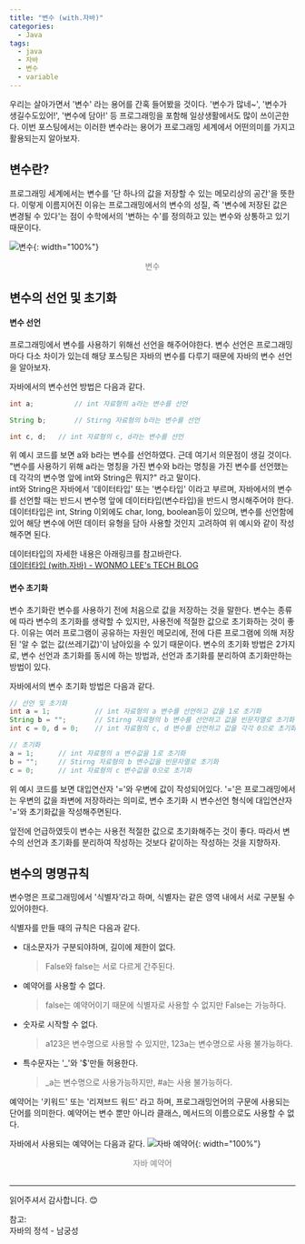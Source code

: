 ```yaml
---
title: "변수 (with.자바)"
categories:
  - Java
tags:
  - java
  - 자바
  - 변수
  - variable
---
```


우리는 살아가면서 '변수' 라는 용어를 간혹 들어봤을 것이다. '변수가 많네~', '변수가 생길수도있어!', '변수에 담아!' 등 프로그래밍을 포함해 일상생활에서도 많이 쓰이곤한다.
이번 포스팅에서는 이러한 변수라는 용어가 프로그래밍 세계에서 어떤의미를 가지고 활용되는지 알아보자.

## 변수란?
프로그래밍 세계에서는 변수를 '단 하나의 값을 저장할 수 있는 메모리상의 공간'을 뜻한다. 이렇게 이름지어진 이유는 프로그래밍에서의 변수의 성질, 즉 '변수에 저장된 값은 변경될 수 있다'는 점이 수학에서의 '변하는 수'를 정의하고 있는 변수와 상통하고 있기 때문이다.

![변수](/blog/assets/img/posts/20220722/variable.png "변수"){: width="100%"}
<div style="color: gray; text-align: center; margin-bottom: 30px;">변수</div> 

## 변수의 선언 및 초기화

#### 변수 선언
프로그래밍에서 변수를 사용하기 위해선 선언을 해주어야한다. 변수 선언은 프로그래밍마다 다소 차이가 있는데 해당 포스팅은 자바의 변수를 다루기 때문에 자바의 변수 선언을 알아보자.  

자바에서의 변수선언 방법은 다음과 같다.
```java
int a;          // int 자료형의 a라는 변수를 선언

String b;       // Stirng 자료형의 b라는 변수를 선언

int c, d;   // int 자료형의 c, d라는 변수를 선언
```

위 예시 코드를 보면 a와 b라는 변수를 선언하였다. 근데 여기서 의문점이 생길 것이다. "변수를 사용하기 위해 a라는 명칭을 가진 변수와 b라는 명칭을 가진 변수를 선언했는데 각각의 변수명 앞에 int와 String은 뭐지?" 라고 말이다.  
int와 String은 자바에서 '데이터타입' 또는 '변수타입' 이라고 부르며, 자바에서의 변수를 선언할 때는 반드시 변수명 앞에 데이터타입(변수타입)을 반드시 명시해주어야 한다. 
데이터타입은 int, String 이외에도 char, long, boolean등이 있으며, 변수를 선언함에 있어 해당 변수에 어떤 데이터 유형을 담아 사용할 것인지 고려하여 위 예시와 같이 작성해주면 된다.  

데이터타입의 자세한 내용은 아래링크를 참고바란다.  
[데이터타입 (with.자바) - WONMO LEE's TECH BLOG](https://wonmolee.github.io/blog/java/what-is-variable-type-with-java)

#### 변수 초기화
변수 초기화란 변수를 사용하기 전에 처음으로 값을 저장하는 것을 말한다. 변수는 종류에 따라 변수의 초기화를 생략할 수 있지만, 사용전에 적절한 값으로 초기화하는 것이 좋다. 이유는 여러 프로그램이 공유하는 자원인 메모리에, 전에 다른 프로그램에 의해 저장된 '알 수 없는 값(쓰레기값)'이 남아있을 수 있기 때문이다.
변수의 초기화 방법은 2가지로, 변수 선언과 초기화를 동시에 하는 방법과, 선언과 초기화를 분리하여 초기화만하는 방법이 있다.

자바에서의 변수 초기화 방법은 다음과 같다.
```java
// 선언 및 초기화
int a = 1;           // int 자료형의 a 변수를 선언하고 값을 1로 초기화
String b = "";       // Stirng 자료형의 b 변수를 선언하고 값을 빈문자열로 초기화
int c = 0, d = 0;    // int 자료형의 c, d 변수를 선언하고 값을 각각 0으로 초기화

// 초기화
a = 1;      // int 자료형의 a 변수값을 1로 초기화
b = "";     // Stirng 자료형의 b 변수값을 빈문자열로 초기화
c = 0;      // int 자료형의 c 변수값을 0으로 초기화
```

위 예시 코드를 보면 대입연산자 '='와 우변에 값이 작성되어있다. '='은 프로그래밍에서는 우변의 값을 좌변에 저장하라는 의미로, 변수 초기화 시 변수선언 형식에 대입연산자 '='와 초기화값을 작성해주면된다.  

앞전에 언급하였듯이 변수는 사용전 적절한 값으로 초기화해주는 것이 좋다. 따라서 변수의 선언과 초기화를 분리하여 작성하는 것보다 같이하는 작성하는 것을 지향하자.

## 변수의 명명규칙
변수명은 프로그래밍에서 '식별자'라고 하며, 식별자는 같은 영역 내에서 서로 구분될 수 있어야한다.

식별자를 만들 때의 규칙은 다음과 같다.
- 대소문자가 구분되야하며, 길이에 제한이 없다.
    >False와 false는 서로 다르게 간주된다.
- 예약어를 사용할 수 없다.
    >false는 예약어이기 때문에 식별자로 사용할 수 없지만 False는 가능하다.
- 숫자로 시작할 수 없다.
    >a123은 변수명으로 사용할 수 있지만, 123a는 변수명으로 사용 불가능하다.
- 특수문자는 '_'와 '$'만들 허용한다.
    >_a는 변수명으로 사용가능하지만, #a는 사용 불가능하다.

예약어는 '키워드' 또는 '리져브드 워드' 라고 하며, 프로그래밍언어의 구문에 사용되는 단어를 의미한다. 예약어는 변수 뿐만 아니라 클래스, 메서드의 이름으로도 사용할 수 없다. 

자바에서 사용되는 예약어는 다음과 같다.
![자바 예약어](/blog/assets/img/posts/20220722/java-reserved-word.png "자바 예약어"){: width="100%"}
<div style="color: gray; text-align: center; margin-bottom: 30px;">자바 예약어</div> 

* * * 

읽어주셔서 감사합니다. 😊

참고:  
자바의 정석 - 남궁성